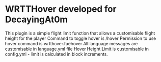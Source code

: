 # WRTTHover developed for DecayingAt0m
This plugin is a simple flight limit function that allows a customisable flight height for the player
Command to toggle hover is /hover
Permission to use hover command is wrtthover.faehover
All language messages are customisable in language.yml file
Hover Height Limit is customisable in config.yml - limit is calculated in block increments. 
